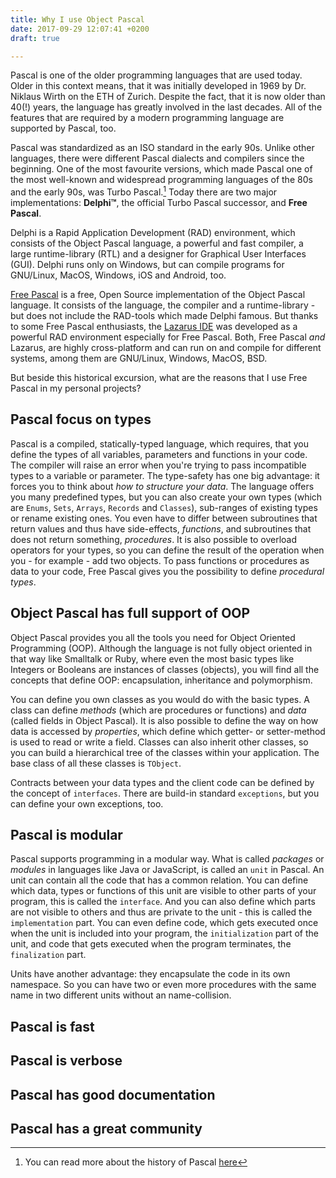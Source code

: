 ```yaml
---
title: Why I use Object Pascal
date: 2017-09-29 12:07:41 +0200
draft: true

---
```

Pascal is one of the older programming languages that are used today. Older in this context means, that it was initially developed in 1969 by Dr. Niklaus Wirth on the ETH of Zurich. Despite the fact, that it is now older than 40(!) years, the language has greatly involved in the last decades. All of the features that are required by a modern programming language are supported by Pascal, too.<!--more-->

Pascal was standardized as an ISO standard in the early 90s. Unlike other languages, there were different Pascal dialects and compilers since the beginning. One of the most favourite versions, which made Pascal one of the most well-known and widespread programming languages of the 80s and the early 90s, was Turbo Pascal.[^1] Today there are two major implementations: **Delphi™**, the official Turbo Pascal successor, and **Free Pascal**.

Delphi is a Rapid Application Development (RAD) environment, which consists of the Object Pascal language, a powerful and fast compiler, a large runtime-library (RTL) and a designer for Graphical User Interfaces (GUI). Delphi runs only on Windows, but can compile programs for GNU/Linux, MacOS, Windows, iOS and Android, too.

[Free Pascal](http://www.freepascal.org) is a free, Open Source implementation of the Object Pascal language. It consists of the language, the compiler and a runtime-library - but does not include the RAD-tools which made Delphi famous. But thanks to some Free Pascal enthusiasts, the [Lazarus IDE](http://www.lazarus-ide.org) was developed as a powerful RAD environment especially for Free Pascal. Both, Free Pascal *and* Lazarus, are highly cross-platform and can run on and compile for different systems, among them are GNU/Linux, Windows, MacOS, BSD.

But beside this historical excursion, what are the reasons that I use Free Pascal in my personal projects?

## Pascal focus on types

Pascal is a compiled, statically-typed language, which requires, that you define the types of all variables, parameters and functions in your code. The compiler will raise an error when you're trying to pass incompatible types to a variable or parameter. The type-safety has one big advantage: it forces you to think about *how to structure your data*. The language offers you many predefined types, but you can also create your own types (which are `Enums`, `Sets`, `Arrays`, `Records` and `Classes`), sub-ranges of existing types or rename existing ones. You even have to differ between subroutines that return values and thus have side-effects, *functions*, and subroutines that does not return something, *procedures*.  It is also possible to overload operators for your types, so you can define the result of the operation when you - for example - add two objects. To pass functions or procedures as data to your code, Free Pascal gives you the possibility to define *procedural types*.

## Object Pascal has full support of OOP

Object Pascal provides you all the tools you need for Object Oriented Programming (OOP). Although the language is not fully object oriented in that way like Smalltalk or Ruby, where even the most basic types like Integers or Booleans are instances of classes (objects), you will find all the concepts that define OOP: encapsulation, inheritance and polymorphism.

You can define you own classes as you would do with the basic types. A class can define *methods* (which are procedures or functions) and *data* (called fields in Object Pascal). It is also possible to define the way on how data is accessed by *properties*, which define which getter- or setter-method is used to read or write a field. Classes can also inherit other classes, so you can build a hierarchical tree of the classes within your application. The base class of all these classes is `TObject`.

Contracts between your data types and the client code can be defined by the concept of `interfaces`. There are build-in standard `exceptions`, but you can define your own exceptions, too.

## Pascal is modular

Pascal supports programming in a modular way. What is called *packages* or *modules* in languages like Java or JavaScript, is called an `unit` in Pascal. An unit can contain all the code that has a common relation. You can define which data, types or functions of this unit are visible to other parts of your program, this is called the `interface`. And you can also define which parts are not visible to others and thus are private to the unit - this is called the `implementation` part. You can even define code, which gets executed once when the unit is included into your program, the `initialization` part of the unit, and code that gets executed when the program terminates, the `finalization` part.

Units have another advantage: they encapsulate the code in its own namespace. So you can have two or even more procedures with the same name in two different units without an name-collision.

## Pascal is fast

## Pascal is verbose

## Pascal has good documentation

## Pascal has a great community

[^1]: You can read more about the history of Pascal [here](http://wiki.freepascal.org/Object_Pascal_History)